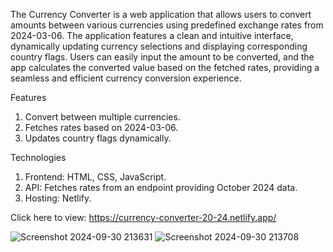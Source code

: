 The Currency Converter is a web application that allows users to convert amounts between various currencies using predefined exchange rates from 2024-03-06. The application features a clean and intuitive interface, dynamically updating currency selections and displaying corresponding country flags. Users can easily input the amount to be converted, and the app calculates the converted value based on the fetched rates, providing a seamless and efficient currency conversion experience.

Features
1. Convert between multiple currencies.
2. Fetches rates based on 2024-03-06.
3. Updates country flags dynamically.

Technologies
1. Frontend: HTML, CSS, JavaScript.
2. API: Fetches rates from an endpoint providing October 2024 data.
3. Hosting: Netlify.

Click here to view: https://currency-converter-20-24.netlify.app/

![Screenshot 2024-09-30 213631](https://github.com/user-attachments/assets/578fe24b-9f5b-4d98-8338-a6411977ba3a)
![Screenshot 2024-09-30 213708](https://github.com/user-attachments/assets/dbed4457-2b7f-463d-9ce7-c72b6b9ca5ad)
